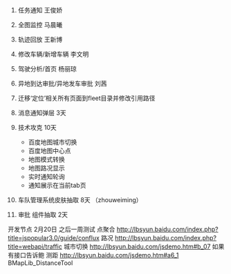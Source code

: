 1. 任务通知 王俊娇
2. 全图监控 马晨曦
3. 轨迹回放 王新博
4. 修改车辆/新增车辆 李文明
5. 驾驶分析/首页 杨丽琼
6. 异地到达审批/异地发车审批 刘茜
7. 迁移‘定位’相关所有页面到fleet目录并修改引用路径



8. 消息通知弹层 3天
9. 技术攻克 10天
    - 百度地图城市切换
    - 百度地图中心点
    - 地图模式转换
    - 地图路况显示
    - 实时通知轮询
    - 通知展示在当前tab页
10. 车队管理系统皮肤抽取 8天 （zhouweiming）
11. 审批 组件抽取 2天


开发节点 2月20日  之后一周测试
点聚合 http://lbsyun.baidu.com/index.php?title=jspopular3.0/guide/conflux
路况 http://lbsyun.baidu.com/index.php?title=webapi/traffic
城市切换 http://lbsyun.baidu.com/jsdemo.htm#b_07  如果有接口告诉鲍
测距 http://lbsyun.baidu.com/jsdemo.htm#a6_1  BMapLib_DistanceTool


